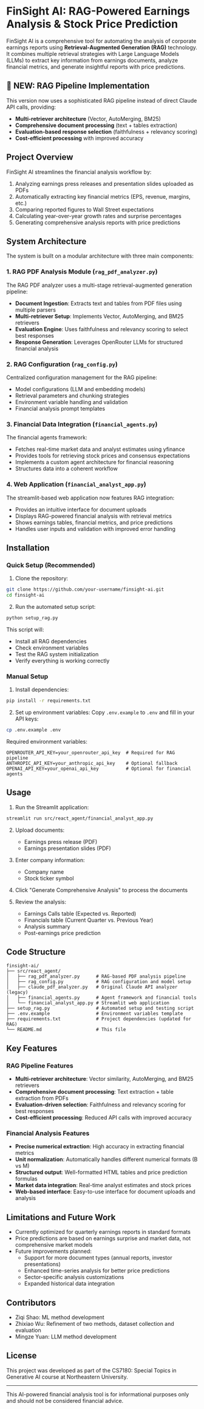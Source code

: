 # FinSight AI: RAG-Powered Earnings Analysis & Stock Price Prediction

FinSight AI is a comprehensive tool for automating the analysis of corporate earnings reports using **Retrieval-Augmented Generation (RAG)** technology. It combines multiple retrieval strategies with Large Language Models (LLMs) to extract key information from earnings documents, analyze financial metrics, and generate insightful reports with price predictions.

## 🚀 NEW: RAG Pipeline Implementation

This version now uses a sophisticated RAG pipeline instead of direct Claude API calls, providing:
- **Multi-retriever architecture** (Vector, AutoMerging, BM25)
- **Comprehensive document processing** (text + tables extraction)
- **Evaluation-based response selection** (faithfulness + relevancy scoring)
- **Cost-efficient processing** with improved accuracy

## Project Overview

FinSight AI streamlines the financial analysis workflow by:

1. Analyzing earnings press releases and presentation slides uploaded as PDFs
2. Automatically extracting key financial metrics (EPS, revenue, margins, etc.)
3. Comparing reported figures to Wall Street expectations
4. Calculating year-over-year growth rates and surprise percentages
5. Generating comprehensive analysis reports with price predictions

## System Architecture

The system is built on a modular architecture with three main components:

### 1. RAG PDF Analysis Module (`rag_pdf_analyzer.py`)

The RAG PDF analyzer uses a multi-stage retrieval-augmented generation pipeline:
- **Document Ingestion**: Extracts text and tables from PDF files using multiple parsers
- **Multi-retriever Setup**: Implements Vector, AutoMerging, and BM25 retrievers
- **Evaluation Engine**: Uses faithfulness and relevancy scoring to select best responses
- **Response Generation**: Leverages OpenRouter LLMs for structured financial analysis

### 2. RAG Configuration (`rag_config.py`)

Centralized configuration management for the RAG pipeline:
- Model configurations (LLM and embedding models)
- Retrieval parameters and chunking strategies  
- Environment variable handling and validation
- Financial analysis prompt templates

### 3. Financial Data Integration (`financial_agents.py`)

The financial agents framework:
- Fetches real-time market data and analyst estimates using yfinance
- Provides tools for retrieving stock prices and consensus expectations
- Implements a custom agent architecture for financial reasoning
- Structures data into a coherent workflow

### 4. Web Application (`financial_analyst_app.py`)

The streamlit-based web application now features RAG integration:
- Provides an intuitive interface for document uploads
- Displays RAG-powered financial analysis with retrieval metrics
- Shows earnings tables, financial metrics, and price predictions
- Handles user inputs and validation with improved error handling

## Installation

### Quick Setup (Recommended)

1. Clone the repository:
```bash
git clone https://github.com/your-username/finsight-ai.git
cd finsight-ai
```

2. Run the automated setup script:
```bash
python setup_rag.py
```

This script will:
- Install all RAG dependencies
- Check environment variables
- Test the RAG system initialization
- Verify everything is working correctly

### Manual Setup

1. Install dependencies:
```bash
pip install -r requirements.txt
```

2. Set up environment variables:
Copy `.env.example` to `.env` and fill in your API keys:
```bash
cp .env.example .env
```

Required environment variables:
```
OPENROUTER_API_KEY=your_openrouter_api_key  # Required for RAG pipeline
ANTHROPIC_API_KEY=your_anthropic_api_key    # Optional fallback
OPENAI_API_KEY=your_openai_api_key          # Optional for financial agents
```

## Usage

1. Run the Streamlit application:
```bash
streamlit run src/react_agent/financial_analyst_app.py
```

2. Upload documents:
   - Earnings press release (PDF)
   - Earnings presentation slides (PDF)

3. Enter company information:
   - Company name
   - Stock ticker symbol

4. Click "Generate Comprehensive Analysis" to process the documents

5. Review the analysis:
   - Earnings Calls table (Expected vs. Reported)
   - Financials table (Current Quarter vs. Previous Year)
   - Analysis summary
   - Post-earnings price prediction

## Code Structure

```
finsight-ai/
├── src/react_agent/
│   ├── rag_pdf_analyzer.py      # RAG-based PDF analysis pipeline
│   ├── rag_config.py            # RAG configuration and model setup
│   ├── claude_pdf_analyzer.py   # Original Claude API analyzer (legacy)
│   ├── financial_agents.py      # Agent framework and financial tools
│   └── financial_analyst_app.py # Streamlit web application
├── setup_rag.py                 # Automated setup and testing script
├── .env.example                 # Environment variables template
├── requirements.txt             # Project dependencies (updated for RAG)
└── README.md                    # This file
```

## Key Features

### RAG Pipeline Features
- **Multi-retriever architecture**: Vector similarity, AutoMerging, and BM25 retrievers
- **Comprehensive document processing**: Text extraction + table extraction from PDFs
- **Evaluation-driven selection**: Faithfulness and relevancy scoring for best responses
- **Cost-efficient processing**: Reduced API calls with improved accuracy

### Financial Analysis Features  
- **Precise numerical extraction**: High accuracy in extracting financial metrics
- **Unit normalization**: Automatically handles different numerical formats (B vs M)
- **Structured output**: Well-formatted HTML tables and price prediction formulas
- **Market data integration**: Real-time analyst estimates and stock prices
- **Web-based interface**: Easy-to-use interface for document uploads and analysis

## Limitations and Future Work

- Currently optimized for quarterly earnings reports in standard formats
- Price predictions are based on earnings surprise and market data, not comprehensive market models
- Future improvements planned:
  - Support for more document types (annual reports, investor presentations)
  - Enhanced time-series analysis for better price predictions
  - Sector-specific analysis customizations
  - Expanded historical data integration

## Contributors

- Ziqi Shao: ML method development
- Zhixiao Wu: Refinement of two methods, dataset collection and evaluation
- Mingze Yuan: LLM method development

## License

This project was developed as part of the CS7180: Special Topics in Generative AI course at Northeastern University.

---

This AI-powered financial analysis tool is for informational purposes only and should not be considered financial advice.
